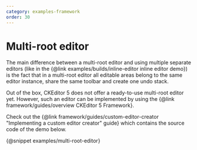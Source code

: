```yaml
---
category: examples-framework
order: 30
---
```


# Multi-root editor

The main difference between a multi-root editor and using multiple separate editors (like in the {@link examples/builds/inline-editor inline editor demo}) is the fact that in a multi-root editor all editable areas belong to the same editor instance, share the same toolbar and create one undo stack.

Out of the box, CKEditor 5 does not offer a ready-to-use multi-root editor yet. However, such an editor can be implemented by using the {@link framework/guides/overview CKEditor 5 Framework}.

Check out the {@link framework/guides/custom-editor-creator "Implementing a custom editor creator" guide} which contains the source code of the demo below.

{@snippet examples/multi-root-editor}
